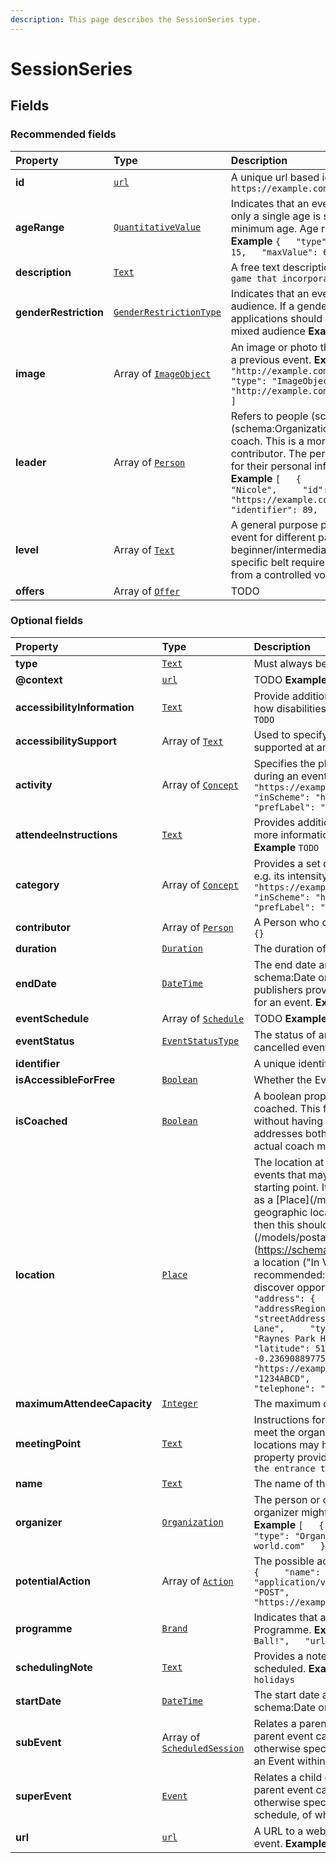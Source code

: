 ```yaml
---
description: This page describes the SessionSeries type.
---
```


# SessionSeries

## **Fields**

### **Recommended fields**

| Property | Type | Description |
| :--- | :--- | :--- |
| **id** |  [`url`](https://schema.org/url) |  A unique url based identifier for the record  **Example**  `https://example.com/event/1234` |
| **ageRange** |  [`QuantitativeValue`](https://docs.openactive.io/model/types/quantitativevalue) |  Indicates that an event is suitable for a specific age range. If only a single age is specified then this is assumed to be a minimum age. Age ranges can be specified as follows: 18-30  **Example**  `{   "type": "QuantitativeValue",   "minValue": 15,   "maxValue": 60 }` |
| **description** |  [`Text`](https://schema.org/Text) |  A free text description of the event  **Example**  `An fast paced game that incorporates netball, handball and football.` |
| **genderRestriction** |  [`GenderRestrictionType`](https://openactive.io/GenderRestrictionType) |  Indicates that an event is restricted to male, female or a mixed audience. If a gender restriction isn't specified then applications should assume that an event is suitable for a mixed audience  **Example**  `https://openactive.io/Female` |
| **image** |  Array of [`ImageObject`](https://docs.openactive.io/model/types/imageobject) |  An image or photo that depicts the event, e.g. a photo taken at a previous event.  **Example**  `[   {     "thumbnail": "http://example.com/static/image/speedball_thumbnail.jpg",     "type": "ImageObject",     "url": "http://example.com/static/image/speedball_large.jpg"   } ]` |
| **leader** |  Array of [`Person`](https://docs.openactive.io/model/types/person) |  Refers to people \(schema:Person\) or organizations \(schema:Organization\) who will be leading an event. E.g. a coach. This is a more specific role than an organiser or a contributor. The person will need to have given their consent for their personal information to be present in the Open Data.  **Example**  `[   {     "familyName": "Smith",     "givenName": "Nicole",     "id": "https://example.com/locations/1234ABCD/leaders/89",     "identifier": 89,     "type": "Person"   } ]` |
| **level** |  Array of [`Text`](https://github.com/openactive/developer-documentation/tree/997de07697a95bfb22f2df5d2831c570a03e11ce/model/types/ArrayOf/README.md#https://schema.org/Text) |  A general purpose property for specifying the suitability of an event for different participant “levels”. E.g. beginner/intermediate/advanced. Or in the case of martial arts, specific belt requirements. Values should ideally be drawn from a controlled vocabulary.  **Example**  `TODO` |
| **offers** |  Array of [`Offer`](https://docs.openactive.io/model/types/offer) |  TODO |

### **Optional fields**

| Property | Type | Description |
| :--- | :--- | :--- |
| **type** |  [`Text`](https://schema.org/Text) |  Must always be present and set to `SessionSeries` |
| **@context** |  [`url`](https://schema.org/url) |  TODO  **Example**  `https://openactive.io/` |
| **accessibilityInformation** |  [`Text`](https://schema.org/Text) |  Provide additional, specific documentation for participants about how disabilities are, or can be supported at the Event.  **Example**  `TODO` |
| **accessibilitySupport** |  Array of [`Text`](https://github.com/openactive/developer-documentation/tree/997de07697a95bfb22f2df5d2831c570a03e11ce/model/types/ArrayOf/README.md#https://schema.org/Text) |  Used to specify the types of disabilities or impairments that are supported at an event.  **Example**  `TODO` |
| **activity** |  Array of [`Concept`](https://docs.openactive.io/model/types/concept) |  Specifies the physical activity or activities that will take place during an event.  **Example**  `[   {     "id": "https://example.com/reference/activities#Speedball",     "inScheme": "https://example.com/reference/activities",     "prefLabel": "Speedball",     "type": "Concept"   } ]` |
| **attendeeInstructions** |  [`Text`](https://schema.org/Text) |  Provides additional notes and instructions for event attendees. E.g. more information on how to find the event, what to bring, etc.  **Example**  `TODO` |
| **category** |  Array of [`Concept`](https://docs.openactive.io/model/types/concept) |  Provides a set of tags that help categorise and describe an event, e.g. its intensity, purpose, etc.  **Example**  `[   {     "id": "https://example.com/reference/categories#Top%20Club%20Level",     "inScheme": "https://example.com/reference/categories",     "prefLabel": "Top Club Level",     "type": "Concept"   } ]` |
| **contributor** |  Array of [`Person`](https://docs.openactive.io/model/types/person) |  A Person who contributes to the facilitation of the Event.  **Example**  `{}` |
| **duration** |  [`Duration`](https://schema.org/Duration) |  The duration of the event given in \[ISO8601\] format.  **Example**  `PT1H` |
| **endDate** |  [`DateTime`](https://schema.org/DateTime) |  The end date and time of the event. Can be specified as a schema:Date or schema:DateTime  It is recommended that publishers provide either an schema:endDate or a schema:duration for an event.  **Example**  `2018-01-27T12:00:00Z` |
| **eventSchedule** |  Array of [`Schedule`](https://docs.openactive.io/model/types/schedule) |  TODO  **Example**  `{}` |
| **eventStatus** |  [`EventStatusType`](https://schema.org/EventStatusType) |  The status of an event. Can be used to indicate rescheduled or cancelled events  **Example**  `https://schema.org/EventScheduled` |
| **identifier** |  |  A unique identifier for the record  **Example**  `1234` |
| **isAccessibleForFree** |  [`Boolean`](https://schema.org/Boolean) |  Whether the Event is accessible without charge.  **Example**  `true` |
| **isCoached** |  [`Boolean`](https://schema.org/Boolean) |  A boolean property that indicates whether an Event will be coached. This flag allows an Event to be marked as being coached without having to specify a named individual as a coach. This addresses both privacy concerns and also scenarios where the actual coach may only be decided on the day.  **Example**  `true` |
| **location** |  [`Place`](https://docs.openactive.io/model/types/place) |  The location at which the event will take place. Or, in the case of events that may span multiple locations, the initial meeting or starting point.  It is recommended that locations should be specified as a \[Place\]\(/models/place\) complete with a fully described geographic location and/or address. If only an address is available then this should be described as a \[PostalAddress\]\(/models/postaladdress\).  Applications may use \[schema:Text\]\(https://schema.org/Text\) to provide a more general description of a location \("In Victoria Park, near the lake"\), but this is not recommended: consuming applications will be unable to help users discover opportunities based on their location.  **Example**  `{   "address": {     "addressLocality": "New Malden",     "addressRegion": "London",     "postalCode": "NW5 3DU",     "streetAddress": "Raynes Park High School, 46A West Barnes Lane",     "type": "PostalAddress"   },   "description": "Raynes Park High School in London",   "geo": {     "latitude": 51.4034423828125,     "longitude": -0.2369088977575302,     "type": "GeoCoordinates"   },   "id": "https://example.com/locations/1234ABCD",   "identifier": "1234ABCD",   "name": "Raynes Park High School",   "telephone": "01253 473934",   "type": "Place" }` |
| **maximumAttendeeCapacity** |  [`Integer`](https://schema.org/Integer) |  The maximum capacity of the Event.  **Example**  `30` |
| **meetingPoint** |  [`Text`](https://schema.org/Text) |  Instructions for the attendees of an Event about where they should meet the organizer or leader at the start of the event. Some larger locations may have several possible meeting points, so this property provides additional more specific directions.  **Example**  `At the entrance to the park` |
| **name** |  [`Text`](https://schema.org/Text) |  The name of the event  **Example**  `Speedball` |
| **organizer** |  [`Organization`](https://docs.openactive.io/model/types/organization) |  The person or organization ultimately responsible for an event. An organizer might be an schema:Organization or a schema:Person.  **Example**  `[   {     "name": "Central Speedball Association",     "type": "Organization",     "url": "http://www.speedball-world.com"   } ]` |
| **potentialAction** |  Array of [`Action`](https://docs.openactive.io/model/types/action) |  The possible actions that a user may make. e.g. Book.  **Example**  `[   {     "name": "Book",     "target": {       "encodingType": "application/vnd.openactive.v1.0+json",       "httpMethod": "POST",       "type": "EntryPoint",       "url": "https://example.com/orders"     },     "type": "Action"   } ]` |
| **programme** |  [`Brand`](https://docs.openactive.io/model/types/brand) |  Indicates that an event will be organised according to a specific Programme.  **Example**  `{   "type": "Brand",   "name": "Play Ball!",   "url": "http://example.org/brand/play-ball" }` |
| **schedulingNote** |  [`Text`](https://schema.org/Text) |  Provides a note from an organizer relating to how this Event is scheduled.  **Example**  `This event doesn't run during school holidays` |
| **startDate** |  [`DateTime`](https://schema.org/DateTime) |  The start date and time of the event. Can be specified as a schema:Date or schema:DateTime.  **Example**  `2018-01-27T12:00:00Z` |
| **subEvent** |  Array of [`ScheduledSession`](https://docs.openactive.io/model/types/scheduledsession) |  Relates a parent event to a child event. Properties describing the parent event can be assumed to apply to the child, unless otherwise specified. A child event might be a specific instance of an Event within a schedule |
| **superEvent** |  [`Event`](https://docs.openactive.io/model/types/event) |  Relates a child event to a parent event. Properties describing the parent event can be assumed to apply to the child, unless otherwise specified. A parent event might specify a recurring schedule, of which the child event is one specific instance |
| **url** |  [`url`](https://schema.org/url) |  A URL to a web page \(or section of a page\) that describes the event.  **Example**  `https://example.com/event/1234` |

